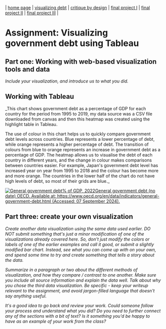 | [home page](https://cmustudent.github.io/tswd-portfolio-templates/) | [visualizing debt](visualizing-government-debt) | [critique by design](critique-by-design) | [final project I](final-project-part-one) | [final project II](final-project-part-two) | [final project III](final-project-part-three) |

# Assignment: Visualizing government debt using Tableau

## Part one: Working with web-based visualization tools and data

_Include your visualization, and introduce us to what you did._

## Working with Tableau

_This chart shows government debt as a percentage of GDP for each country for the period from 1995 to 2019, my data source was a CSV file downloaded from canvas and then this heatmap was created using the highlight table in Tableau.

The use of colour in this chart helps us to quickly compare government debt levels across countries. Blue represents a lower percentage of debt, while orange represents a higher percentage of debt. The transition of colours from blue to orange represents an increase in government debt as a percentage of GDP. The heatmap allows us to visualise the debt of each country in different years, and the change in colour makes comparisons between countries easier. For example, Japan's government debt level has increased year on year from 1995 to 2018 and the colour has become more and more orange. The countries in the lower half of the chart do not have high levels of debt, so most of their grids are blue._
<div class='tableauPlaceholder' id='viz1725748101948' style='position: relative'><noscript><a href='#'><img
                alt='General government debt% of GDP, 2022General government debt (no date) OECD. Available at: https:&#47;&#47;www.oecd.org&#47;en&#47;data&#47;indicators&#47;general-government-debt.html (Accessed: 07 September 2024).  '
                src='https:&#47;&#47;public.tableau.com&#47;static&#47;images&#47;Ge&#47;Generalgovernmentdebt_17257480877540&#47;Generalgovernmentdebt&#47;1_rss.png'
                style='border: none' /></a></noscript><object class='tableauViz' style='display:none;'>
        <param name='host_url' value='https%3A%2F%2Fpublic.tableau.com%2F' />
        <param name='embed_code_version' value='3' />
        <param name='site_root' value='' />
        <param name='name' value='Generalgovernmentdebt_17257480877540&#47;Generalgovernmentdebt' />
        <param name='tabs' value='no' />
        <param name='toolbar' value='yes' />
        <param name='static_image'
            value='https:&#47;&#47;public.tableau.com&#47;static&#47;images&#47;Ge&#47;Generalgovernmentdebt_17257480877540&#47;Generalgovernmentdebt&#47;1.png' />
        <param name='animate_transition' value='yes' />
        <param name='display_static_image' value='yes' />
        <param name='display_spinner' value='yes' />
        <param name='display_overlay' value='yes' />
        <param name='display_count' value='yes' />
        <param name='language' value='en-US' />
        <param name='filter' value='publish=yes' />
    </object></div>
<script type='text/javascript'>
    var divElement = document.getElementById('viz1725748101948');
    var vizElement = divElement.getElementsByTagName('object')[0];
    vizElement.style.width = '100%';
    vizElement.style.height = (divElement.offsetWidth * 0.75) + 'px';
    var scriptElement = document.createElement('script');
    scriptElement.src = 'https://public.tableau.com/javascripts/api/viz_v1.js';
    vizElement.parentNode.insertBefore(scriptElement, vizElement);                
</script>

## Part three: create your own visualization

_Create another data visualization using the same data used earlier. DO NOT submit something that's just a minor modification of one of the visualizations already covered here. So, don't just modify the colors or labels of one of the earlier examples and call it good, or submit a slightly modified bar chart.  Instead, see what you can come up with on your own, and spend some time to try and create something that tells a story about the data._

_Summarize in a paragraph or two about the different methods of visualization, and how they compare / contrast to one another. Make sure you include all source information and explain the data well.  Talk about why you chose the third data visualization.  Be specific - keep your writeup relevant to the assignment, and avoid jargon-filled language that doesn't say anything useful._

_It's a good idea to go back and review your work.  Could someone follow your process and understand what you did?  Do you need to further connect any of the sections with a bit of text?  Is it something you'd be happy to have as an example of your work from the class?_



